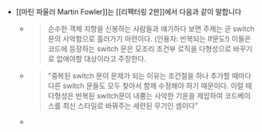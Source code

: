 - [[마틴 파울러 Martin Fowler]]는 [[리팩터링 2판]]에서 다음과 같이 말합니다
	- > 순수한 객체 지향을 신봉하는 사람들과 얘기하다 보면 주제는 곧 switch 문의 사악함으로 흘러가기 마련이다. (인용자: 반복되는 If문도!) 이들은 코드에 등장하는 switch 문은 모조리 조건부 로직을 다형성으로 바꾸기로 없애야할 대상이라고 주장한다.
	- > "중복된 switch 문이 문제가 되는 이유는 조건절을 하나 추가할 때마다 다른 switch 문들도 모두 찾아서 함께 수정해야 하기 때문이다. 이럴 때 다형성은 반복된 switch문이 내뿜는 사악한 기운을 제압하여 코드베이스를 최신 스타일로 바꿔주는 세련된 무기인 셈이다"
	-